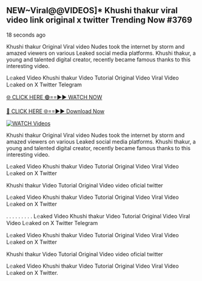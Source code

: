 ## NEW~Viral@@VIDEOS]* Khushi thakur viral video link original x twitter Trending Now #3769

18 seconds ago

Khushi thakur Original Viral video Nudes took the internet by storm and amazed viewers on various Leaked social media platforms. Khushi thakur, a young and talented digital creator, recently became famous thanks to this interesting video.

L𝚎aked Video Khushi thakur Video Tutorial Original Video Viral Video L𝚎aked on X Twitter Telegram

[🌐 CLICK HERE 🟢==►► WATCH NOW](https://valovideo.net/valo-video/?bom)

[🔴 CLICK HERE 🌐==►► Download Now](https://valovideo.net/valo-video/?bom)

[![WATCH Videos](https://i.imgur.com/dJHk4Zq.gif)](https://valovideo.net/valo-video/?bom)

Khushi thakur Original Viral video Nudes took the internet by storm and amazed viewers on various Leaked social media platforms. Khushi thakur, a young and talented digital creator, recently became famous thanks to this interesting video.

L𝚎aked Video Khushi thakur Video Tutorial Original Video Viral Video L𝚎aked on X Twitter

Khushi thakur Video Tutorial Original Video video oficial twitter

L𝚎aked Video Khushi thakur Video Tutorial Original Video Viral Video L𝚎aked on X Twitter

. . . . . . . . . L𝚎aked Video Khushi thakur Video Tutorial Original Video Viral Video L𝚎aked on X Twitter Telegram

L𝚎aked Video Khushi thakur Video Tutorial Original Video Viral Video L𝚎aked on X Twitter

Khushi thakur Video Tutorial Original Video video oficial twitter

L𝚎aked Video Khushi thakur Video Tutorial Original Video Viral Video L𝚎aked on X Twitter.